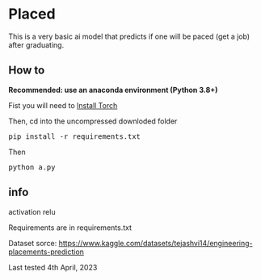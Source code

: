 # Placed

This is a very basic ai model that predicts if one will be paced (get a job) after graduating.

## How to

**Recommended: use an anaconda environment (Python 3.8+)**

Fist you will need to 
[Install Torch](https://pytorch.org/get-started/locally/)

Then,
cd into the uncompressed downloded folder

<pre>
pip install -r requirements.txt
</pre>

Then

<pre>
python a.py
</pre>
## info 

activation relu

Requirements are in requirements.txt

Dataset sorce: <https://www.kaggle.com/datasets/tejashvi14/engineering-placements-prediction>

Last tested 4th April, 2023

